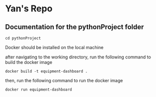 # Yan's Repo

## Documentation for the pythonProject folder

```
cd pythonProject
```

Docker should be installed on the local machine

after navigating to the working directory, run the following command to build the docker image

```
docker build -t equipment-dashboard .
```

then, run the following command to run the docker image

```
docker run equipment-dashboard
```
